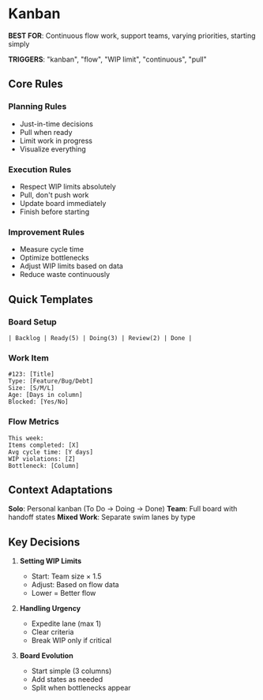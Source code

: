 # Kanban

**BEST FOR**: Continuous flow work, support teams, varying priorities, starting simply

**TRIGGERS**: "kanban", "flow", "WIP limit", "continuous", "pull"

## Core Rules

### Planning Rules
- Just-in-time decisions
- Pull when ready
- Limit work in progress
- Visualize everything

### Execution Rules
- Respect WIP limits absolutely
- Pull, don't push work
- Update board immediately
- Finish before starting

### Improvement Rules
- Measure cycle time
- Optimize bottlenecks
- Adjust WIP limits based on data
- Reduce waste continuously

## Quick Templates

### Board Setup
```
| Backlog | Ready(5) | Doing(3) | Review(2) | Done |
```

### Work Item
```
#123: [Title]
Type: [Feature/Bug/Debt]
Size: [S/M/L]
Age: [Days in column]
Blocked: [Yes/No]
```

### Flow Metrics
```
This week:
Items completed: [X]
Avg cycle time: [Y days]
WIP violations: [Z]
Bottleneck: [Column]
```

## Context Adaptations

**Solo**: Personal kanban (To Do → Doing → Done)
**Team**: Full board with handoff states
**Mixed Work**: Separate swim lanes by type

## Key Decisions

1. **Setting WIP Limits**
   - Start: Team size × 1.5
   - Adjust: Based on flow data
   - Lower = Better flow

2. **Handling Urgency**
   - Expedite lane (max 1)
   - Clear criteria
   - Break WIP only if critical

3. **Board Evolution**
   - Start simple (3 columns)
   - Add states as needed
   - Split when bottlenecks appear